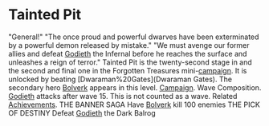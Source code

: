 # Tainted Pit

"General!"
"The once proud and powerful dwarves have been exterminated by a powerful demon released by mistake."
"We must avenge our former allies and defeat [Godieth](Godieth) the Infernal before he reaches the surface and unleashes a reign of terror."
Tainted Pit is the twenty-second stage in and the second and final one in the Forgotten Treasures mini-[campaign](campaign). It is unlocked by beating [Dwaraman%20Gates](Dwaraman Gates). The secondary hero [Bolverk](Bolverk) appears in this level.
[Campaign](Campaign).
Wave Composition.
[Godieth](Godieth) attacks after wave 15. This is not counted as a wave.
Related [Achievements](Achievements).
 THE BANNER SAGA Have [Bolverk](Bolverk) kill 100 enemies
 THE PICK OF DESTINY Defeat [Godieth](Godieth) the Dark Balrog